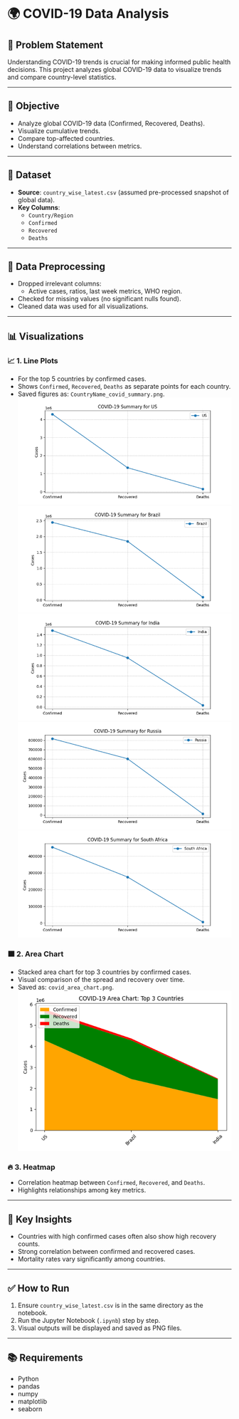 # 🌍 COVID-19 Data Analysis

## 🧠 Problem Statement
Understanding COVID-19 trends is crucial for making informed public health decisions. This project analyzes global COVID-19 data to visualize trends and compare country-level statistics.

---

## 🎯 Objective
- Analyze global COVID-19 data (Confirmed, Recovered, Deaths).
- Visualize cumulative trends.
- Compare top-affected countries.
- Understand correlations between metrics.

---

## 📁 Dataset
- **Source**: `country_wise_latest.csv` (assumed pre-processed snapshot of global data).
- **Key Columns**:
  - `Country/Region`
  - `Confirmed`
  - `Recovered`
  - `Deaths`

---

## 🔧 Data Preprocessing
- Dropped irrelevant columns:
  - Active cases, ratios, last week metrics, WHO region.
- Checked for missing values (no significant nulls found).
- Cleaned data was used for all visualizations.

---

## 📊 Visualizations

### 📈 1. Line Plots
- For the top 5 countries by confirmed cases.
- Shows `Confirmed`, `Recovered`, `Deaths` as separate points for each country.
- Saved figures as: `CountryName_covid_summary.png`.
![image](https://github.com/LAXMAN7795/COVID-19-Data-Analysis/blob/89b2bcb4685bd99ba286383885a6f5f6ed8d5fba/output/US_covid_summary.png)
![image](https://github.com/LAXMAN7795/COVID-19-Data-Analysis/blob/37fd260f300a5a4d6704f7c8702020111918087f/output/Brazil_covid_summary.png)
![image](https://github.com/LAXMAN7795/COVID-19-Data-Analysis/blob/574160f0824d411d16bbed29fdad71ba2b141f1f/output/India_covid_summary.png)
![image](https://github.com/LAXMAN7795/COVID-19-Data-Analysis/blob/a7fe699d84543e982e183e5f4607c896a4bebddc/output/Russia_covid_summary.png)
![image](https://github.com/LAXMAN7795/COVID-19-Data-Analysis/blob/7ca24677dbf0bcdd03445d5c0eb7f133b9df41d3/output/South%20Africa_covid_summary.png)

### 🟧 2. Area Chart
- Stacked area chart for top 3 countries by confirmed cases.
- Visual comparison of the spread and recovery over time.
- Saved as: `covid_area_chart.png`.
![image](https://github.com/LAXMAN7795/COVID-19-Data-Analysis/blob/6badd9b44e90c3bf02f35b0b5eb3e09e5a3810d8/output/covid_area_chart.png)

### 🔥 3. Heatmap
- Correlation heatmap between `Confirmed`, `Recovered`, and `Deaths`.
- Highlights relationships among key metrics.

---

## 📌 Key Insights
- Countries with high confirmed cases often also show high recovery counts.
- Strong correlation between confirmed and recovered cases.
- Mortality rates vary significantly among countries.

---

## ✅ How to Run
1. Ensure `country_wise_latest.csv` is in the same directory as the notebook.
2. Run the Jupyter Notebook (`.ipynb`) step by step.
3. Visual outputs will be displayed and saved as PNG files.

---

## 📚 Requirements
- Python
- pandas
- numpy
- matplotlib
- seaborn
